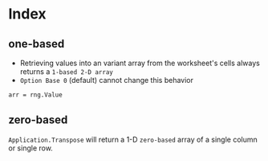 # Index

## one-based
- Retrieving values into an variant array from the worksheet's cells always returns a `1-based 2-D array`
- `Option Base 0` (default) cannot change this behavior
```vb
arr = rng.Value
```

## zero-based
`Application.Transpose` will return a 1-D `zero-based` array of a single column or single row.
